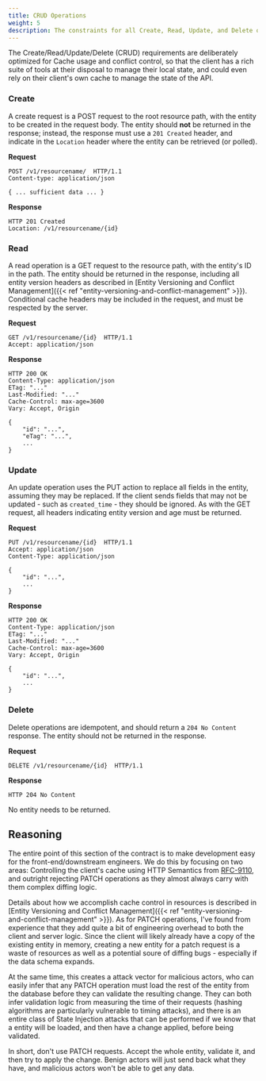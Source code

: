 ```yaml
---
title: CRUD Operations
weight: 5
description: The constraints for all Create, Read, Update, and Delete operations in the system.
---
```


The Create/Read/Update/Delete (CRUD) requirements are deliberately optimized for Cache usage and conflict control, so
that the client has a rich suite of tools at their disposal to manage their local state, and could even rely
on their client's own cache to manage the state of the API.

### Create

A create request is a POST request to the root resource path, with the entity to be created in the request body. The
entity should **not** be returned in the response; instead, the response must use a `201 Created` header, and
indicate in the `Location` header where the entity can be retrieved (or polled).

**Request**

```http
POST /v1/resourcename/  HTTP/1.1
Content-type: application/json

{ ... sufficient data ... }
```

**Response**

```http
HTTP 201 Created
Location: /v1/resourcename/{id}
```

### Read

A read operation is a GET request to the resource path, with the entity's ID in the path. The entity should be returned
in the response, including all entity version headers as described in [Entity Versioning and Conflict Management]({{<
ref "entity-versioning-and-conflict-management" >}}). Conditional cache headers may be included in the request, and must
be respected by the server.

**Request**

```http
GET /v1/resourcename/{id}  HTTP/1.1
Accept: application/json
```

**Response**

```http
HTTP 200 OK
Content-Type: application/json
ETag: "..."
Last-Modified: "..."
Cache-Control: max-age=3600
Vary: Accept, Origin

{
    "id": "...",
    "eTag": "...",
    ...
}
```

### Update

An update operation uses the PUT action to replace all fields in the entity, assuming they may be replaced. If the
client sends fields that may not be updated - such as `created_time` - they should be ignored. As with the GET
request, all headers indicating entity version and age must be returned.

**Request**

```http
PUT /v1/resourcename/{id}  HTTP/1.1
Accept: application/json
Content-Type: application/json

{
    "id": "...",
    ...
}
```

**Response**

```http
HTTP 200 OK
Content-Type: application/json
ETag: "..."
Last-Modified: "..."
Cache-Control: max-age=3600
Vary: Accept, Origin

{
    "id": "...",
    ...
}
```

### Delete

Delete operations are idempotent, and should return a `204 No Content` response. The entity should not be returned in
the response.

**Request**

```http
DELETE /v1/resourcename/{id}  HTTP/1.1
```

**Response**

```http
HTTP 204 No Content
```

No entity needs to be returned.

## Reasoning

The entire point of this section of the contract is to make development easy for the front-end/downstream engineers.
We do this by focusing on two areas: Controlling the client's cache using HTTP Semantics
from [RFC-9110](https://www.rfc-editor.org/rfc/rfc9110.txt), and outright rejecting PATCH operations as they almost
always carry with them complex diffing logic.

Details about how we accomplish cache control in resources is described in
[Entity Versioning and Conflict Management]({{< ref "entity-versioning-and-conflict-management" >}}). As for PATCH
operations, I've found from experience that they add quite a bit of engineering overhead to both the client and server
logic. Since the client will likely already have a copy of the existing entity in memory, creating a new entity
for a patch request is a waste of resources as well as a potential soure of diffing bugs - especially if the data schema
expands.

At the same time, this creates a attack vector for malicious actors, who can easily infer that any PATCH
operation must load the rest of the entity from the database before they can validate the resulting change. They
can both infer validation logic from measuring the time of their requests (hashing algorithms are particularly
vulnerable to timing attacks), and there is an entire class of State Injection attacks that can be performed if
we know that a entity will be loaded, and then have a change applied, before being validated.

In short, don't use PATCH requests. Accept the whole entity, validate it, and then try to apply the change. Benign
actors will just send back what they have, and malicious actors won't be able to get any data.
